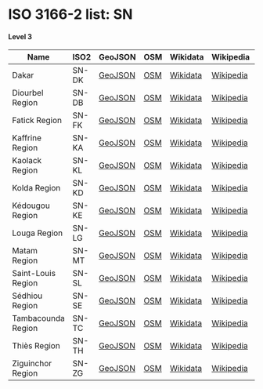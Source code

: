 # ISO 3166-2 list: SN


#### Level 3
Name | ISO2 | GeoJSON | OSM | Wikidata | Wikipedia | population 
--- | --- | --- | --- | --- | --- | --- 
Dakar | SN-DK | [GeoJSON](../../export/geojson/q7/iso2/SN/SN-DK.geojson) | [OSM](https://www.openstreetmap.org/relation/2892079) | [Wikidata](https://www.wikidata.org/wiki/Q856268) | [Wikipedia](http://en.wikipedia.org/wiki/fr%3ADakar%20%28r%C3%A9gion%29) | 3137196
Diourbel Region | SN-DB | [GeoJSON](../../export/geojson/q7/iso2/SN/SN-DB.geojson) | [OSM](https://www.openstreetmap.org/relation/2908186) | [Wikidata](https://www.wikidata.org/wiki/Q856261) | [Wikipedia](http://en.wikipedia.org/wiki/fr%3ADiourbel%20%28r%C3%A9gion%29) | 1497453
Fatick Region | SN-FK | [GeoJSON](../../export/geojson/q7/iso2/SN/SN-FK.geojson) | [OSM](https://www.openstreetmap.org/relation/2908218) | [Wikidata](https://www.wikidata.org/wiki/Q856282) | [Wikipedia](http://en.wikipedia.org/wiki/en%3AFatick%20Region) | 714389
Kaffrine Region | SN-KA | [GeoJSON](../../export/geojson/q7/iso2/SN/SN-KA.geojson) | [OSM](https://www.openstreetmap.org/relation/3405262) | [Wikidata](https://www.wikidata.org/wiki/Q1059694) | [Wikipedia](http://en.wikipedia.org/wiki/en%3AKaffrine%20Region) | 566992
Kaolack Region | SN-KL | [GeoJSON](../../export/geojson/q7/iso2/SN/SN-KL.geojson) | [OSM](https://www.openstreetmap.org/relation/3405263) | [Wikidata](https://www.wikidata.org/wiki/Q847671) | [Wikipedia](http://en.wikipedia.org/wiki/en%3AKaolack%20Region) | 960875
Kolda Region | SN-KD | [GeoJSON](../../export/geojson/q7/iso2/SN/SN-KD.geojson) | [OSM](https://www.openstreetmap.org/relation/3405108) | [Wikidata](https://www.wikidata.org/wiki/Q738081) | [Wikipedia](http://en.wikipedia.org/wiki/fr%3AKolda%20%28r%C3%A9gion%29) | 662455
Kédougou Region | SN-KE | [GeoJSON](../../export/geojson/q7/iso2/SN/SN-KE.geojson) | [OSM](https://www.openstreetmap.org/relation/2738475) | [Wikidata](https://www.wikidata.org/wiki/Q1046666) | [Wikipedia](http://en.wikipedia.org/wiki/en%3AK%C3%A9dougou%20Region) | 151357
Louga Region | SN-LG | [GeoJSON](../../export/geojson/q7/iso2/SN/SN-LG.geojson) | [OSM](https://www.openstreetmap.org/relation/2908172) | [Wikidata](https://www.wikidata.org/wiki/Q738061) | [Wikipedia](http://en.wikipedia.org/wiki/en%3ALouga%20Region) | 874193
Matam Region | SN-MT | [GeoJSON](../../export/geojson/q7/iso2/SN/SN-MT.geojson) | [OSM](https://www.openstreetmap.org/relation/3405492) | [Wikidata](https://www.wikidata.org/wiki/Q856275) | [Wikipedia](http://en.wikipedia.org/wiki/en%3AMatam%20Region) | 562539
Saint-Louis Region | SN-SL | [GeoJSON](../../export/geojson/q7/iso2/SN/SN-SL.geojson) | [OSM](https://www.openstreetmap.org/relation/3046921) | [Wikidata](https://www.wikidata.org/wiki/Q178872) | [Wikipedia](http://en.wikipedia.org/wiki/en%3ASaint-Louis%20Region) | 908941
Sédhiou Region | SN-SE | [GeoJSON](../../export/geojson/q7/iso2/SN/SN-SE.geojson) | [OSM](https://www.openstreetmap.org/relation/3405259) | [Wikidata](https://www.wikidata.org/wiki/Q589848) | [Wikipedia](http://en.wikipedia.org/wiki/fr%3AS%C3%A9dhiou%20%28r%C3%A9gion%29) | 452994
Tambacounda Region | SN-TC | [GeoJSON](../../export/geojson/q7/iso2/SN/SN-TC.geojson) | [OSM](https://www.openstreetmap.org/relation/3405109) | [Wikidata](https://www.wikidata.org/wiki/Q848554) | [Wikipedia](http://en.wikipedia.org/wiki/en%3ATambacounda%20Region) | 681310
Thiès Region | SN-TH | [GeoJSON](../../export/geojson/q7/iso2/SN/SN-TH.geojson) | [OSM](https://www.openstreetmap.org/relation/2906477) | [Wikidata](https://www.wikidata.org/wiki/Q847682) | [Wikipedia](http://en.wikipedia.org/wiki/en%3AThi%C3%A8s%20Region) | 1788864
Ziguinchor Region | SN-ZG | [GeoJSON](../../export/geojson/q7/iso2/SN/SN-ZG.geojson) | [OSM](https://www.openstreetmap.org/relation/2909649) | [Wikidata](https://www.wikidata.org/wiki/Q822692) | [Wikipedia](http://en.wikipedia.org/wiki/fr%3AZiguinchor%20%28r%C3%A9gion%29) | 549151
